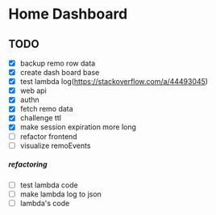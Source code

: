 # Home Dashboard

## TODO

- [x] backup remo row data
- [x] create dash board base
- [x] test lambda log(https://stackoverflow.com/a/44493045)
- [x] web api
- [x] authn
- [x] fetch remo data
- [x] challenge ttl
- [x] make session expiration more long
- [ ] refactor frontend
- [ ] visualize remoEvents

##### refactoring

- [ ] test lambda code
- [ ] make lambda log to json
- [ ] lambda's code
